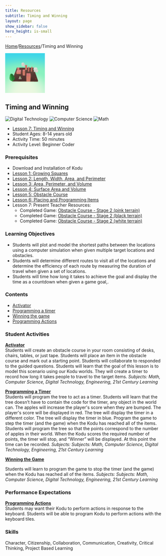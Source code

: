 ```yaml
---
title: Resources
subtitle: Timing and Winning
layout: page
show_sidebar: false
hero_height: is-small
---
```


[Home](..)/[Resources](.)/Timing and Winning

[![](timing_and_winning.png)](https://worlds.kodugamelab.com/world/lCJFKwhSpkO5fCOv0_otIA==)

## Timing and Winning
![Digital Technology](dt.png) ![Computer Science](cs.png) ![Math](m.png)

* [Lesson 7: Timing and Winning](6_Kodu_Curriculum_Math_Module.pdf#page=48)
* Student Ages: 8-14 years old
* Activity Time: 50 minutes 
* Activity Level: Beginner Coder

### Prerequisites
* Download and Installation of Kodu
* [Lesson 1: Growing Squares](growing_squares)
* [Lesson 2: Length, Width, Area, and Perimeter](length_width_area_and_perimeter)
* [Lesson 3: Area, Perimeter, and Volume](area_perimeter_and_volume)
* [Lesson 4: Surface Area and Volume](surface_area_and_volume)  
* [Lesson 5: Obstacle Course](obstacle_course)
* [Lesson 6: Placing and Programming Items](placing_and_programming_items)
* Lesson 7: Present Teacher Resources:
  * Completed Game: [Obstacle Course - Stage 2 (pink terrain)](https://worlds.kodugamelab.com/world/eOGXuSrYOkGm-TSLVEJ3Dg==)
  * Completed Game: [Obstacle Course - Stage 2 (black terrain)](https://worlds.kodugamelab.com/world/lCJFKwhSpkO5fCOv0_otIA==)
  * Completed Game: [Obstacle Course - Stage 2 (white terrain)](https://worlds.kodugamelab.com/world/fijyJwpOfU24ijooYta7yA==)

### Learning Objectives
* Students will plot and model the shortest paths between the locations using a computer simulation when given multiple target locations and obstacles.
* Students will determine different routes to visit all of the locations and determine the efficiency of each route by measuring the duration of travel when given a set of locations.
* Students will time how long it takes to achieve the goal and display the time as a countdown when given a game goal,.

### Contents
* [Activator](#activator)
* [Programming a timer](#timer)
* [Winning the game](#winning)
* [Programming Actions](actions)

### Student Activities
<a name="activator"></a>
[**Activator**](6_Kodu_Curriculum_Math_Module.pdf#page=48)<br>
Students will create an obstacle course in your room consisting of desks, chairs, tables, or just tape. Students will place an item in the obstacle course and mark out a starting point. Students will collaborate to responded to the guided questions. Students will learn that the goal of this lesson is to model this scenario using our Kodu worlds. They will create a timer to record how long it takes people to travel to the target items.
*Subjects: Math, Computer Science, Digital Technology, Engineering, 21st Century Learning*

<a name="timer"></a>
[**Programming a Timer**](6_Kodu_Curriculum_Math_Module.pdf#page=49)<br>
Students will program the tree to act as a timer. Students will learn that the tree doesn’t have to contain the code for the timer, any object in the world can. The apples will increase the player's score when they are bumped. The player's score will be displayed in red. The tree will display the timer in a different color. The tree will display the timer in blue. Program the game to step the timer (and the game) when the Kodu has reached all of the items. Students will program the tree so that the points correspond to the number of apples in their world. When the Kodu scores the required number of points, the timer will stop, and “Winner” will be displayed. At this point the time can be recorded.
*Subjects: Subjects: Math, Computer Science, Digital Technology, Engineering, 21st Century Learning*

<a name="winning"></a>
[**Winning the Game**](6_Kodu_Curriculum_Math_Module.pdf#page=49)<br>

Students will learn to program the game to stop the timer (and the game) when the Kodu has reached all of the items. 
*Subjects: Subjects: Math, Computer Science, Digital Technology, Engineering, 21st Century Learning*

### Performance Expectations
<a name="actions"></a>
[**Programming Actions**](6_Kodu_Curriculum_Math_Module.pdf#page=50)<br>
Students may want their Kodu to perform actions in response to the keyboard. Students will be able to program Kodu to perform actions with the keyboard tiles. 

### Skills
Character,
Citizenship,
Collaboration,
Communication,
Creativity,
Critical Thinking,
Project Based Learning